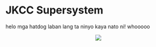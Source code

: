 # JKCC Supersystem

helo mga hatdog laban lang ta ninyo kaya nato ni! whooooo
<p align="center"><a href="" alt="hatdog spin"><img src="https://c.tenor.com/LKOIf0nlqscAAAAi/hotdog-twirling-hotdog.gif"></a></p>